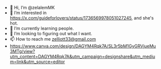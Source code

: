 - 👋 Hi, I’m @zelalemMK
- 👀 I’m interested in https://x.com/guideforlovers/status/1736569978051027245, and she's hot. 
- 🌱 I’m currently learning people.
- 💞️ I’m looking to figuring out what I want. 
- 📫 How to reach me zelliott33@gmail.com
- https://www.canva.com/design/DAGYM4Rqk7A/SL3r5bM1GyGRVjueMu3MTg/view?utm_content=DAGYM4Rqk7A&utm_campaign=designshare&utm_medium=link&utm_source=editor
<!---
zelalemMK/zelalemMK is a ✨ special ✨ repository because its `README.md` (this file) appears on your GitHub profile.
You can click the Preview link to take a look at your changes.

--->
